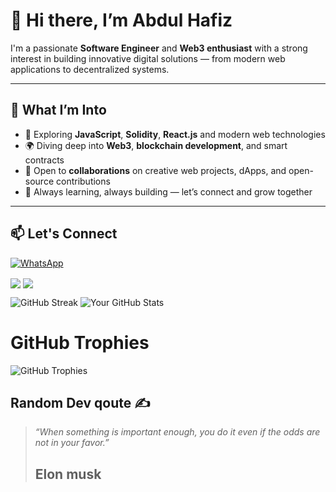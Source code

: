# 👋 Hi there, I’m Abdul Hafiz

I'm a passionate **Software Engineer** and **Web3 enthusiast** with a strong interest in building innovative digital solutions — from modern web applications to decentralized systems.

---

## 🚀 What I’m Into

- 🧠 Exploring **JavaScript**, **Solidity**, **React.js** and modern web technologies
- 🌍 Diving deep into **Web3**, **blockchain development**, and smart contracts
- 🤝 Open to **collaborations** on creative web projects, dApps, and open-source contributions
- 💼 Always learning, always building — let’s connect and grow together 
   
---

## 📫 Let's Connect
[![WhatsApp](https://img.shields.io/badge/WhatsApp-Chat-green?logo=whatsapp&logoColor=white)](https://wa.me/233592764839?text=Hi%20Abdulhafiz%2C%20I%20found%20you%20on%20GitHub%20and%20want%20to%20connect!)

<a href="https://x.com/Abdul_Hafiz13" target="blank"><img align="center" src="https://img.icons8.com/color/48/twitter--v1.png"/></a>
<a href="mailto:abdulhafiz99888@gmail.com" target="blank"><img align="center" src="https://img.icons8.com/fluency/48/gmail-new.png"/></a>

![GitHub Streak](https://streak-stats.demolab.com?user=abdulhafiz999&theme=default)
![Your GitHub Stats](https://github-readme-stats.vercel.app/api?username=abdulhafiz999&show_icons=true&count_private=true&theme=tokyonight)
# GitHub Trophies

![GitHub Trophies](https://github-profile-trophy.vercel.app/?username=abdulhafiz999&theme=onedark&column=3&row=2)


## Random Dev qoute ✍️

> *“When something is important enough, you do it even if the odds are not in your favor.”*
> ## Elon musk
